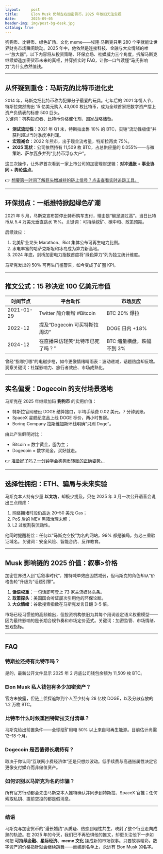 ```yaml
---
layout:     post
title:      Elon Musk 仍然左右加密货币，2025 年依旧无法忽视
date:       2025-09-05
header-img: img/post-bg-desk.jpg
catalog: true
---
```


狗狗币、比特币、绿色矿场、文化 meme——埃隆·马斯克只用 280 个字就能让世界财务市场瞬间跳动。2025 年中，他依然是连接科技、金融与大众情绪的唯一“放大器”。以下内容将从投资策略、环保立场、社媒威力三个角度，拆解马斯克继续塑造加密货币未来的真相，并穿插实时 FAQ，让你一口气读懂“马氏影响力”为什么依然值钱。

---

## 从怀疑到重仓：马斯克的比特币进化史

2014 年，马斯克把比特币称为犯罪分子最爱的玩具。七年后的 2021 年情人节，特斯拉突然掏出 15 亿美元购入 43,000 枚比特币，成为全球首家把数字资产摆上资产负债表的标普 500 巨头。  
关键词：机构投资者、比特币价格催化剂、国家战略储备。  

- **测试流动性**：2021 年 Q1 末，特斯拉出售 10% 的 BTC，实锤“流动性极佳”并获利超过当时季度净利润。  
- **宏观减仓**：2022 年熊市，出于现金流考量，特斯拉再卖 75%。  
- **2025 现状**：公司依然持有 11,509 枚 BTC，占总供应量的 0.055%——与微策略、萨尔瓦多并列“比特币浮存大户”。  

这三次操作，让外界首次看到一家上市公司的加密理财逻辑：**对冲通胀 + 事业协同 + 舆论焦点**。  

👉 [想要第一时间了解巨头增减持的链上信号？点击查看实时追踪工具。](https://okxdog.com/)

---

## 环保拐点：一纸推特掀起绿色矿潮

2021 年 5 月，马斯克宣布暂停比特币购车支付，理由是“碳足迹过高”。当日比特币从 5.4 万美元垂直跳水 15%。关键词：可持续挖矿、碳中和、政策预期。  

后续效应：  
1. 北美矿业龙头 Marathon、Riot 集体公布可再生电力比例。  
2. 水电丰富的哈萨克斯坦和冰岛成为算力新高地。  
3. 2024 年底，剑桥加密电力指数首度将“绿色算力”列为独立统计维度。  

马斯克发出的 50% 可再生门槛警告，如今变成了矿圈 KPI。  

---

## 推文公式：15 秒决定 100 亿美元市值

| 时间节点 | 平台动作 | 市场反应 |
|---|---|---|
| 2021-01-29 | Twitter 简介新增 #Bitcoin | BTC 20% 爆拉 |
| 2022-12 | 提及“Dogecoin 可买特斯拉周边” | DOGE 日内 +18% |
| 2024-12 | 在直播采访轻笑“比特币已死了吗？” | BTC 缩量横盘，跌幅不到 3% |

曾经“指哪打哪”的电磁步枪，如今更像情绪晴雨表：波动递减，话题热度却反增。洞察关键词：社媒影响力、旅行者效应、市场成熟化。  

---

## 实名偏爱：Dogecoin 的支付场景落地

马斯克在 2025 年继续加码 **狗狗币** 的实用价值：  
- 特斯拉官网硬设 DOGE 结算接口，平均手续费 0.02 美元，7 分钟到账。  
- SpaceX 星舰纪念品上线 DOGE 标价，两小时售罄。  
- Boring Company 拉斯维加斯环线明确“只刷 Doge”。  

由此产生鲜明对比：  
- Bitcoin = 数字黄金，囤为主；  
- Dogecoin = 数字现金，买好就走。  

👉 [准备好了吗？一分钟学会狗狗币转账的正确姿势。](https://okxdog.com/)

---

## 选择性拥抱：ETH、骗局与未来实验

马斯克本人持有少量 **以太坊**，却极少提及，只在 2025 年 3 月一次公开语音会说出三点顾虑：  
1. 网络拥堵时段仍高达 20–50 美元 Gas；  
2. PoS 后的 MEV 黑箱治理未解；  
3. L2 过度割裂流动性。  

他同时提醒粉丝：任何以“马斯克空投”为名的网站，99% 都是骗局，务必三重验证域名。关键词：安全风险、智能合约、反诈教育。  

---

## Musk 影响链的 2025 价值：叙事>价格

加密世界进入到“后叙事时代”，推特喊单效应固然减弱，但马斯克的角色却从“价格齿轮”升级为“话题引擎”。  

1. **话语权重**：一句话即可登上 73 家主流媒体头条。  
2. **政策探头**：美国国会听证屡次引用他的环保论断。  
3. **大众情绪**：谷歌搜索指数在马斯克发言日翻 3–5 倍。  

市场已经习惯他的高频输出，但投资机构依旧为其每个用词设定语义权重模型——因为最终影响的是长期合规节奏和市场定价范式。关键词：加密监管、市场情绪、宏观指标。

---

## FAQ

### 特斯拉还持有比特币吗？  
是的，最新公开文件显示 2025 年 2 月底公司钱包余额为 11,509 枚 BTC。  

### Elon Musk 私人钱包有多少加密资产？  
官方未披露，但链上侦探追踪到个人至少持有 28 亿枚 DOGE，以及分散存放的 1.2 万枚 BTC。  

### 比特币什么时候重回特斯拉支付清单？  
马斯克给出前置条件——全球挖矿用电 50% 以上来自可再生能源。目前估计尚需 12–18 个月。  

### Dogecoin 是否值得长期持有？  
取决于你认同“互联网小费经济体”还是只想炒波动。低手续费与高通胀属性决定它更像支付媒介而非储值资产。  

### 如何识别以马斯克为名的诈骗？  
所有官方行动都会先由马斯克本人推特确认并同步到特斯拉、SpaceX 官推；任何索取私钥、提前空投的都是假消息。  

---

### 结语

马斯克与加密货币的“漫长婚约”从质疑、热恋到理性共生，映射了整个行业走向成熟的轨迹。在 2025 年的今天，我们已不再恐惧他的推文，却更关注他下一步如何把 **可持续金融、星际经济、meme 文化** 揉成新的市场叙事。只要故事精彩，数字资产的价格指针就会继续跳舞——而编剧名单上，永远有 Elon Musk 的名字。